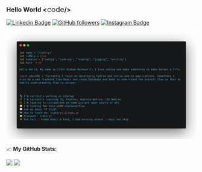 
### Hello World <𝚌𝚘𝚍𝚎/>


[![Linkedin Badge](https://img.shields.io/badge/ZidniRidwanNulmuarif-blue?style=social&logo=Linkedin&logoColor=blue&link=https://id.linkedin.com/in/zidni-ridwan-nulmuarif/)](https://id.linkedin.com/in/zidni-ridwan-nulmuarif/) 
[![GitHub followers](https://img.shields.io/github/followers/zidniryi?label=Follow&style=social)](https://github.com/zidniryi/?tab=follow)
[![Instagram Badge](https://img.shields.io/badge/-zidniryi-blue?style=social&logo=Instagram&link=https://www.instagram.com/zidniryi/)](https://www.instagram.com/zidniryi/)





![carbon](https://raw.githubusercontent.com/zidniryi/zidniryi/master/assets/me_code.png)

📈 **My GitHub Stats:**

<p>
  <img height="180em" src="https://github-readme-stats.vercel.app/api?username=zidniryi&show_icons=true&hide_border=true&&count_private=true&include_all_commits=true" />
  <img height="180em" src="https://github-readme-stats.vercel.app/api/top-langs/?username=zidniryi&show_icons=true&hide_border=true&layout=compact&langs_count=8"/>
</p>


